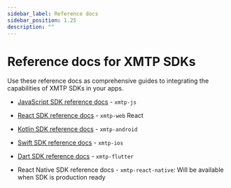 ```yaml
---
sidebar_label: Reference docs
sidebar_position: 1.25
description: ""
---
```


# Reference docs for XMTP SDKs

Use these reference docs as comprehensive guides to integrating the capabilities of XMTP SDKs in your apps.

- [JavaScript SDK reference docs](https://xmtp-js.pages.dev/modules) - `xmtp-js`

- [React SDK reference docs](https://xmtp.github.io/xmtp-web/modules.html) - `xmtp-web` React

- [Kotlin SDK reference docs](https://xmtp.github.io/xmtp-android/) - `xmtp-android`

- [Swift SDK reference docs](https://xmtp.github.io/xmtp-ios/documentation/xmtp) - `xmtp-ios`

- [Dart SDK reference docs](https://pub.dev/documentation/xmtp/latest/xmtp/Client-class.html) - `xmtp-flutter`

- React Native SDK reference docs - `xmtp-react-native`: Will be available when SDK is production ready
